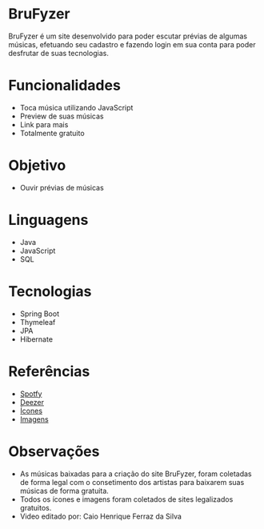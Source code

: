 # BruFyzer
BruFyzer é um site desenvolvido para poder escutar prévias de algumas músicas, efetuando seu cadastro e fazendo login em sua conta para poder desfrutar de suas tecnologias.

# Funcionalidades
- Toca música utilizando JavaScript
- Preview de suas músicas
- Link para mais
- Totalmente gratuito

# Objetivo
- Ouvir prévias de músicas 

# Linguagens
- Java 
- JavaScript
- SQL

# Tecnologias
- Spring Boot
- Thymeleaf
- JPA
- Hibernate

# Referências
- [Spotfy](https://www.spotify.com/br/)
- [Deezer](https://www.deezer.com/br/)
- [Ícones](https://www.iconfinder.com)
- [Imagens](https://www.pexels.com/pt-br/)

# Observações
- As músicas baixadas para a criação do site BruFyzer, foram coletadas de forma legal com o consetimento dos artistas para baixarem suas músicas de forma gratuita.
- Todos os ícones e imagens foram coletados de sites legalizados gratuitos.
- Video editado por: Caio Henrique Ferraz da Silva 
